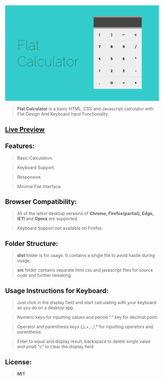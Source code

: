 ![screenshot](https://raw.githubusercontent.com/ahmednooor/flat-calculator/master/screenshot.png)

> **Flat Calculator** is a basic HTML, CSS and Javascript calculator with Flat Design And Keyboard Input Functionality.

## [Live Preview](http://ahmednooor.github.io/flat-calculator/)

## Features:

> Basic Calculation.

> Keyboard Support.

> Responsive.

> Minimal Flat Interface.

## Browser Compatibility:

> All of the latest desktop versions of **Chrome, Firefox\(partial\), Edge, IE11** and **Opera** are supported.

> Keyboard Support not available on Firefox.

## Folder Structure:

> **dist** folder is for usage. It contains a single file to avoid hastle during usage.

> **src** folder contains separate html css and javascript files for source code and further tweaking.

## Usage Instructions for Keyboard:

> Just click in the display field and start calculating with your keyboard as you do on a desktop app.

> Numeric keys for inputting values and period "." key for decimal point.

> Operator and parenthesis keys \(,\),+,-,/,* for inputting operators and parenthesis.

> Enter to equal and display result, backspace to delete single value and small "c" to clear the display field.

## License:

> **MIT**
